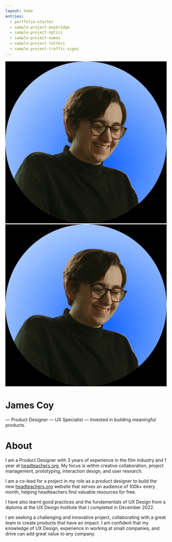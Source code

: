 ```yaml
---
layout: home
entries:
  - portfolio-starter
  - sample-project-muybridge
  - sample-project-optics
  - sample-project-eames
  - sample-project-letters
  - sample-project-traffic-signs
---
```


![Profile pic...](/content/media/profile.png)
![Profile](https://github.com/jamco1229/jamco-personal/blob/562d5c2364cf77262eb9adb99e2bbfb348a467a4/profile.png)
# James Coy
— Product Designer — UX Specialist — Invested in building meaningful products.

# About

I am a Product Designer with 3 years of experience in the film industry and 1 year at [headteachers.org](http://headteachers.org/). My focus is within creative collaboration, project management, prototyping, interaction design, and user research.

I am a co-lead for a project in my role as a product designer to build the new [headteachers.org](http://headteachers.org/) website that serves an audience of 100k+ every month, helping headteachers find valuable resources for free.

I have also learnt good practices and the fundamentals of UX Design from a diploma at the UX Design Institute that I completed in December 2022.

I am seeking a challenging and innovative project, collaborating with a great team to create products that have an impact. I am confident that my knowledge of UX Design, experience in working at small companies, and drive can add great value to any company.
